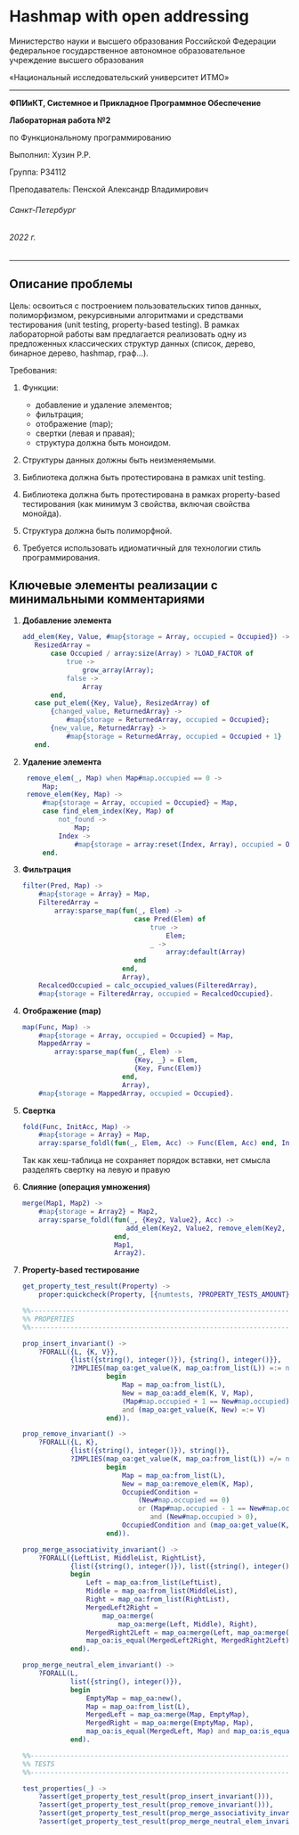 # Hashmap with open addressing
Министерство науки и высшего образования Российской Федерации федеральное государственное автономное образовательное учреждение высшего образования

«Национальный исследовательский университет ИТМО»

---
__ФПИиКТ, Системное и Прикладное Программное Обеспечение__

__Лабораторная работа №2__

по Функциональному программированию

Выполнил: Хузин Р.Р.

Группа: P34112

Преподаватель: Пенской Александр Владимирович

###### Санкт-Петербург
###### 2022 г.
---

## Описание проблемы

Цель: освоиться с построением пользовательских типов данных, полиморфизмом, рекурсивными алгоритмами и средствами тестирования (unit testing, property-based testing).
В рамках лабораторной работы вам предлагается реализовать одну из предложенных классических структур данных (список, дерево, бинарное дерево, hashmap, граф...).


Требования:

1. Функции:

   * добавление и удаление элементов;
   * фильтрация;
   * отображение (map);
   * свертки (левая и правая);
   * структура должна быть моноидом.
2. Структуры данных должны быть неизменяемыми.
3. Библиотека должна быть протестирована в рамках unit testing.
4. Библиотека должна быть протестирована в рамках property-based тестирования (как минимум 3 свойства, включая свойства монойда).
5. Структура должна быть полиморфной.
6. Требуется использовать идиоматичный для технологии стиль программирования.

## Ключевые элементы реализации с минимальными комментариями

1. __Добавление элемента__
    ```erlang
   add_elem(Key, Value, #map{storage = Array, occupied = Occupied}) ->
       ResizedArray =
           case Occupied / array:size(Array) > ?LOAD_FACTOR of
               true ->
                   grow_array(Array);
               false ->
                   Array
           end,
       case put_elem({Key, Value}, ResizedArray) of
           {changed_value, ReturnedArray} ->
               #map{storage = ReturnedArray, occupied = Occupied};
           {new_value, ReturnedArray} ->
               #map{storage = ReturnedArray, occupied = Occupied + 1}
       end.
    ```
2. __Удаление элемента__
   ```erlang
    remove_elem(_, Map) when Map#map.occupied == 0 ->
        Map;
    remove_elem(Key, Map) ->
        #map{storage = Array, occupied = Occupied} = Map,
        case find_elem_index(Key, Map) of
            not_found ->
                Map;
            Index ->
                #map{storage = array:reset(Index, Array), occupied = Occupied - 1}
        end.
   ```
3. __Фильтрация__
    ```erlang
    filter(Pred, Map) ->
        #map{storage = Array} = Map,
        FilteredArray =
            array:sparse_map(fun(_, Elem) ->
                                case Pred(Elem) of
                                    true ->
                                        Elem;
                                    _ ->
                                        array:default(Array)
                                end
                             end,
                             Array),
        RecalcedOccupied = calc_occupied_values(FilteredArray),
        #map{storage = FilteredArray, occupied = RecalcedOccupied}.
    ```

4. __Отображение (map)__
    ```erlang
    map(Func, Map) ->
        #map{storage = Array, occupied = Occupied} = Map,
        MappedArray =
            array:sparse_map(fun(_, Elem) ->
                                {Key, _} = Elem,
                                {Key, Func(Elem)}
                             end,
                             Array),
        #map{storage = MappedArray, occupied = Occupied}.
    ```

5. __Свертка__
    ```erlang
    fold(Func, InitAcc, Map) ->
        #map{storage = Array} = Map,
        array:sparse_foldl(fun(_, Elem, Acc) -> Func(Elem, Acc) end, InitAcc, Array).
    ```
    Так как хеш-таблица не сохраняет порядок вставки, нет смысла разделять свертку
    на левую и правую
6. __Слияние (операция умножения)__
    ```erlang
    merge(Map1, Map2) ->
        #map{storage = Array2} = Map2,
        array:sparse_foldl(fun(_, {Key2, Value2}, Acc) ->
                              add_elem(Key2, Value2, remove_elem(Key2, Acc))
                           end,
                           Map1,
                           Array2).
    ```
7. __Property-based тестирование__
    ```erlang
    get_property_test_result(Property) ->
        proper:quickcheck(Property, [{numtests, ?PROPERTY_TESTS_AMOUNT}, {to_file, user}]).
    
    %%--------------------------------------------------------------------
    %% PROPERTIES
    %%--------------------------------------------------------------------
    
    prop_insert_invariant() ->
        ?FORALL({L, {K, V}},
                {list({string(), integer()}), {string(), integer()}},
                ?IMPLIES(map_oa:get_value(K, map_oa:from_list(L)) =:= not_found,
                         begin
                             Map = map_oa:from_list(L),
                             New = map_oa:add_elem(K, V, Map),
                             (Map#map.occupied + 1 == New#map.occupied)
                             and (map_oa:get_value(K, New) =:= V)
                         end)).
    
    prop_remove_invariant() ->
        ?FORALL({L, K},
                {list({string(), integer()}), string()},
                ?IMPLIES(map_oa:get_value(K, map_oa:from_list(L)) =/= not_found,
                         begin
                             Map = map_oa:from_list(L),
                             New = map_oa:remove_elem(K, Map),
                             OccupiedCondition =
                                 (New#map.occupied == 0)
                                 or (Map#map.occupied - 1 == New#map.occupied)
                                    and (New#map.occupied > 0),
                             OccupiedCondition and (map_oa:get_value(K, New) =:= not_found)
                         end)).
    
    prop_merge_associativity_invariant() ->
        ?FORALL({LeftList, MiddleList, RightList},
                {list({string(), integer()}), list({string(), integer()}), list({string(), integer()})},
                begin
                    Left = map_oa:from_list(LeftList),
                    Middle = map_oa:from_list(MiddleList),
                    Right = map_oa:from_list(RightList),
                    MergedLeft2Right =
                        map_oa:merge(
                            map_oa:merge(Left, Middle), Right),
                    MergedRight2Left = map_oa:merge(Left, map_oa:merge(Middle, Right)),
                    map_oa:is_equal(MergedLeft2Right, MergedRight2Left)
                end).
    
    prop_merge_neutral_elem_invariant() ->
        ?FORALL(L,
                list({string(), integer()}),
                begin
                    EmptyMap = map_oa:new(),
                    Map = map_oa:from_list(L),
                    MergedLeft = map_oa:merge(Map, EmptyMap),
                    MergedRight = map_oa:merge(EmptyMap, Map),
                    map_oa:is_equal(MergedLeft, Map) and map_oa:is_equal(MergedRight, Map)
                end).
    
    %%--------------------------------------------------------------------
    %% TESTS
    %%--------------------------------------------------------------------
    
    test_properties(_) ->
        ?assert(get_property_test_result(prop_insert_invariant())),
        ?assert(get_property_test_result(prop_remove_invariant())),
        ?assert(get_property_test_result(prop_merge_associativity_invariant())),
        ?assert(get_property_test_result(prop_merge_neutral_elem_invariant())).
    ```